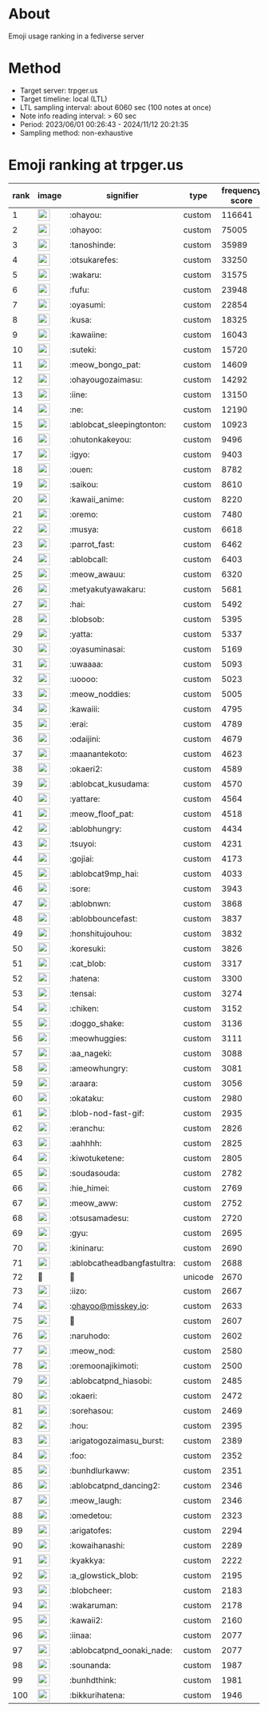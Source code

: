 # About
Emoji usage ranking in a fediverse server

# Method
- Target server: trpger.us
- Target timeline: local (LTL)
- LTL sampling interval: about 6060 sec (100 notes at once)
- Note info reading interval: > 60 sec
- Period: 2023/06/01 00:26:43 - 2024/11/12 20:21:35 
- Sampling method: non-exhaustive

# Emoji ranking at trpger.us

|rank|image|signifier|type|frequency score|
|----|----|----|----|----|
|1|<img height="24" src="https://trpger.us/emoji/ohayou.webp">|:ohayou:|custom|116641|
|2|<img height="24" src="https://trpger.us/emoji/ohayoo.webp">|:ohayoo:|custom|75005|
|3|<img height="24" src="https://trpger.us/emoji/tanoshinde.webp">|:tanoshinde:|custom|35989|
|4|<img height="24" src="https://trpger.us/emoji/otsukarefes.webp">|:otsukarefes:|custom|33250|
|5|<img height="24" src="https://trpger.us/emoji/wakaru.webp">|:wakaru:|custom|31575|
|6|<img height="24" src="https://trpger.us/emoji/fufu.webp">|:fufu:|custom|23948|
|7|<img height="24" src="https://trpger.us/emoji/oyasumi.webp">|:oyasumi:|custom|22854|
|8|<img height="24" src="https://trpger.us/emoji/kusa.webp">|:kusa:|custom|18325|
|9|<img height="24" src="https://trpger.us/emoji/kawaiine.webp">|:kawaiine:|custom|16043|
|10|<img height="24" src="https://trpger.us/emoji/suteki.webp">|:suteki:|custom|15720|
|11|<img height="24" src="https://trpger.us/emoji/meow_bongo_pat.webp">|:meow_bongo_pat:|custom|14609|
|12|<img height="24" src="https://trpger.us/emoji/ohayougozaimasu.webp">|:ohayougozaimasu:|custom|14292|
|13|<img height="24" src="https://trpger.us/emoji/iine.webp">|:iine:|custom|13150|
|14|<img height="24" src="https://trpger.us/emoji/ne.webp">|:ne:|custom|12190|
|15|<img height="24" src="https://trpger.us/emoji/ablobcat_sleepingtonton.webp">|:ablobcat_sleepingtonton:|custom|10923|
|16|<img height="24" src="https://trpger.us/emoji/ohutonkakeyou.webp">|:ohutonkakeyou:|custom|9496|
|17|<img height="24" src="https://trpger.us/emoji/igyo.webp">|:igyo:|custom|9403|
|18|<img height="24" src="https://trpger.us/emoji/ouen.webp">|:ouen:|custom|8782|
|19|<img height="24" src="https://trpger.us/emoji/saikou.webp">|:saikou:|custom|8610|
|20|<img height="24" src="https://trpger.us/emoji/kawaii_anime.webp">|:kawaii_anime:|custom|8220|
|21|<img height="24" src="https://trpger.us/emoji/oremo.webp">|:oremo:|custom|7480|
|22|<img height="24" src="https://trpger.us/emoji/musya.webp">|:musya:|custom|6618|
|23|<img height="24" src="https://trpger.us/emoji/parrot_fast.webp">|:parrot_fast:|custom|6462|
|24|<img height="24" src="https://trpger.us/emoji/ablobcall.webp">|:ablobcall:|custom|6403|
|25|<img height="24" src="https://trpger.us/emoji/meow_awauu.webp">|:meow_awauu:|custom|6320|
|26|<img height="24" src="https://trpger.us/emoji/metyakutyawakaru.webp">|:metyakutyawakaru:|custom|5681|
|27|<img height="24" src="https://trpger.us/emoji/hai.webp">|:hai:|custom|5492|
|28|<img height="24" src="https://trpger.us/emoji/blobsob.webp">|:blobsob:|custom|5395|
|29|<img height="24" src="https://trpger.us/emoji/yatta.webp">|:yatta:|custom|5337|
|30|<img height="24" src="https://trpger.us/emoji/oyasuminasai.webp">|:oyasuminasai:|custom|5169|
|31|<img height="24" src="https://trpger.us/emoji/uwaaaa.webp">|:uwaaaa:|custom|5093|
|32|<img height="24" src="https://trpger.us/emoji/uoooo.webp">|:uoooo:|custom|5023|
|33|<img height="24" src="https://trpger.us/emoji/meow_noddies.webp">|:meow_noddies:|custom|5005|
|34|<img height="24" src="https://trpger.us/emoji/kawaiii.webp">|:kawaiii:|custom|4795|
|35|<img height="24" src="https://trpger.us/emoji/erai.webp">|:erai:|custom|4789|
|36|<img height="24" src="https://trpger.us/emoji/odaijini.webp">|:odaijini:|custom|4679|
|37|<img height="24" src="https://trpger.us/emoji/maanantekoto.webp">|:maanantekoto:|custom|4623|
|38|<img height="24" src="https://trpger.us/emoji/okaeri2.webp">|:okaeri2:|custom|4589|
|39|<img height="24" src="https://trpger.us/emoji/ablobcat_kusudama.webp">|:ablobcat_kusudama:|custom|4570|
|40|<img height="24" src="https://trpger.us/emoji/yattare.webp">|:yattare:|custom|4564|
|41|<img height="24" src="https://trpger.us/emoji/meow_floof_pat.webp">|:meow_floof_pat:|custom|4518|
|42|<img height="24" src="https://trpger.us/emoji/ablobhungry.webp">|:ablobhungry:|custom|4434|
|43|<img height="24" src="https://trpger.us/emoji/tsuyoi.webp">|:tsuyoi:|custom|4231|
|44|<img height="24" src="https://trpger.us/emoji/gojiai.webp">|:gojiai:|custom|4173|
|45|<img height="24" src="https://trpger.us/emoji/ablobcat9mp_hai.webp">|:ablobcat9mp_hai:|custom|4033|
|46|<img height="24" src="https://trpger.us/emoji/sore.webp">|:sore:|custom|3943|
|47|<img height="24" src="https://trpger.us/emoji/ablobnwn.webp">|:ablobnwn:|custom|3868|
|48|<img height="24" src="https://trpger.us/emoji/ablobbouncefast.webp">|:ablobbouncefast:|custom|3837|
|49|<img height="24" src="https://trpger.us/emoji/honshitujouhou.webp">|:honshitujouhou:|custom|3832|
|50|<img height="24" src="https://trpger.us/emoji/koresuki.webp">|:koresuki:|custom|3826|
|51|<img height="24" src="https://trpger.us/emoji/cat_blob.webp">|:cat_blob:|custom|3317|
|52|<img height="24" src="https://trpger.us/emoji/hatena.webp">|:hatena:|custom|3300|
|53|<img height="24" src="https://trpger.us/emoji/tensai.webp">|:tensai:|custom|3274|
|54|<img height="24" src="https://trpger.us/emoji/chiken.webp">|:chiken:|custom|3152|
|55|<img height="24" src="https://trpger.us/emoji/doggo_shake.webp">|:doggo_shake:|custom|3136|
|56|<img height="24" src="https://trpger.us/emoji/meowhuggies.webp">|:meowhuggies:|custom|3111|
|57|<img height="24" src="https://trpger.us/emoji/aa_nageki.webp">|:aa_nageki:|custom|3088|
|58|<img height="24" src="https://trpger.us/emoji/ameowhungry.webp">|:ameowhungry:|custom|3081|
|59|<img height="24" src="https://trpger.us/emoji/araara.webp">|:araara:|custom|3056|
|60|<img height="24" src="https://trpger.us/emoji/okataku.webp">|:okataku:|custom|2980|
|61|<img height="24" src="https://trpger.us/emoji/blob-nod-fast-gif.webp">|:blob-nod-fast-gif:|custom|2935|
|62|<img height="24" src="https://trpger.us/emoji/eranchu.webp">|:eranchu:|custom|2826|
|63|<img height="24" src="https://trpger.us/emoji/aahhhh.webp">|:aahhhh:|custom|2825|
|64|<img height="24" src="https://trpger.us/emoji/kiwotuketene.webp">|:kiwotuketene:|custom|2805|
|65|<img height="24" src="https://trpger.us/emoji/soudasouda.webp">|:soudasouda:|custom|2782|
|66|<img height="24" src="https://trpger.us/emoji/hie_himei.webp">|:hie_himei:|custom|2769|
|67|<img height="24" src="https://trpger.us/emoji/meow_aww.webp">|:meow_aww:|custom|2752|
|68|<img height="24" src="https://trpger.us/emoji/otsusamadesu.webp">|:otsusamadesu:|custom|2720|
|69|<img height="24" src="https://trpger.us/emoji/gyu.webp">|:gyu:|custom|2695|
|70|<img height="24" src="https://trpger.us/emoji/kininaru.webp">|:kininaru:|custom|2690|
|71|<img height="24" src="https://trpger.us/emoji/ablobcatheadbangfastultra.webp">|:ablobcatheadbangfastultra:|custom|2688|
|72|🍮|🍮|unicode|2670|
|73|<img height="24" src="https://trpger.us/emoji/iizo.webp">|:iizo:|custom|2667|
|74|<img height="24" src="https://trpger.us/emoji/ohayoo.webp">|:ohayoo@misskey.io:|custom|2633|
|75|<img height="24" src="https://trpger.us/emoji/birthday.webp">|:birthday:|custom|2607|
|76|<img height="24" src="https://trpger.us/emoji/naruhodo.webp">|:naruhodo:|custom|2602|
|77|<img height="24" src="https://trpger.us/emoji/meow_nod.webp">|:meow_nod:|custom|2580|
|78|<img height="24" src="https://trpger.us/emoji/oremoonajikimoti.webp">|:oremoonajikimoti:|custom|2500|
|79|<img height="24" src="https://trpger.us/emoji/ablobcatpnd_hiasobi.webp">|:ablobcatpnd_hiasobi:|custom|2485|
|80|<img height="24" src="https://trpger.us/emoji/okaeri.webp">|:okaeri:|custom|2472|
|81|<img height="24" src="https://trpger.us/emoji/sorehasou.webp">|:sorehasou:|custom|2469|
|82|<img height="24" src="https://trpger.us/emoji/hou.webp">|:hou:|custom|2395|
|83|<img height="24" src="https://trpger.us/emoji/arigatogozaimasu_burst.webp">|:arigatogozaimasu_burst:|custom|2389|
|84|<img height="24" src="https://trpger.us/emoji/foo.webp">|:foo:|custom|2352|
|85|<img height="24" src="https://trpger.us/emoji/bunhdlurkaww.webp">|:bunhdlurkaww:|custom|2351|
|86|<img height="24" src="https://trpger.us/emoji/ablobcatpnd_dancing2.webp">|:ablobcatpnd_dancing2:|custom|2346|
|87|<img height="24" src="https://trpger.us/emoji/meow_laugh.webp">|:meow_laugh:|custom|2346|
|88|<img height="24" src="https://trpger.us/emoji/omedetou.webp">|:omedetou:|custom|2323|
|89|<img height="24" src="https://trpger.us/emoji/arigatofes.webp">|:arigatofes:|custom|2294|
|90|<img height="24" src="https://trpger.us/emoji/kowaihanashi.webp">|:kowaihanashi:|custom|2289|
|91|<img height="24" src="https://trpger.us/emoji/kyakkya.webp">|:kyakkya:|custom|2222|
|92|<img height="24" src="https://trpger.us/emoji/a_glowstick_blob.webp">|:a_glowstick_blob:|custom|2195|
|93|<img height="24" src="https://trpger.us/emoji/blobcheer.webp">|:blobcheer:|custom|2183|
|94|<img height="24" src="https://trpger.us/emoji/wakaruman.webp">|:wakaruman:|custom|2178|
|95|<img height="24" src="https://trpger.us/emoji/kawaii2.webp">|:kawaii2:|custom|2160|
|96|<img height="24" src="https://trpger.us/emoji/iinaa.webp">|:iinaa:|custom|2077|
|97|<img height="24" src="https://trpger.us/emoji/ablobcatpnd_oonaki_nade.webp">|:ablobcatpnd_oonaki_nade:|custom|2077|
|98|<img height="24" src="https://trpger.us/emoji/sounanda.webp">|:sounanda:|custom|1987|
|99|<img height="24" src="https://trpger.us/emoji/bunhdthink.webp">|:bunhdthink:|custom|1981|
|100|<img height="24" src="https://trpger.us/emoji/bikkurihatena.webp">|:bikkurihatena:|custom|1946|
